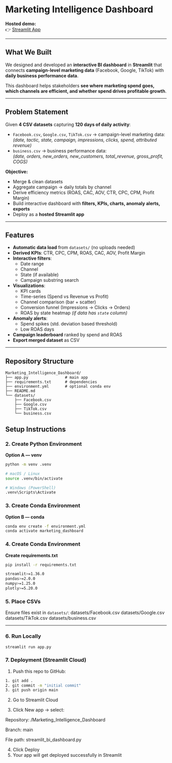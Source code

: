 # Marketing Intelligence Dashboard  

**Hosted demo:**  
👉 [Streamlit App](https://marketingintelligencedashboard-amkxye6f6mqkaum3mkd3ap.streamlit.app/)  

---

## What We Built  

We designed and developed an **interactive BI dashboard** in **Streamlit** that connects **campaign-level marketing data** (Facebook, Google, TikTok) with **daily business performance data**.  

This dashboard helps stakeholders **see where marketing spend goes, which channels are efficient, and whether spend drives profitable growth**.  

---

## Problem Statement  

Given **4 CSV datasets** capturing **120 days of daily activity**:  

- `Facebook.csv`, `Google.csv`, `TikTok.csv` → campaign-level marketing data:  
  *(date, tactic, state, campaign, impressions, clicks, spend, attributed revenue)*  
- `business.csv` → business performance data:  
  *(date, orders, new_orders, new_customers, total_revenue, gross_profit, COGS)*  

**Objective:**  
- Merge & clean datasets  
- Aggregate campaign → daily totals by channel  
- Derive efficiency metrics (ROAS, CAC, AOV, CTR, CPC, CPM, Profit Margin)  
- Build interactive dashboard with **filters, KPIs, charts, anomaly alerts, exports**  
- Deploy as a **hosted Streamlit app**  

---

## Features  

- **Automatic data load** from `datasets/` (no uploads needed)  
- **Derived KPIs**: CTR, CPC, CPM, ROAS, CAC, AOV, Profit Margin  
- **Interactive filters**:  
  - Date range  
  - Channel  
  - State (if available)  
  - Campaign substring search  
- **Visualizations**:  
  - KPI cards  
  - Time-series (Spend vs Revenue vs Profit)  
  - Channel comparison (bar + scatter)  
  - Conversion funnel (Impressions → Clicks → Orders)  
  - ROAS by state heatmap *(if data has `state` column)*  
- **Anomaly alerts**:  
  - Spend spikes (std. deviation based threshold)  
  - Low ROAS days  
- **Campaign leaderboard** ranked by spend and ROAS  
- **Export merged dataset** as CSV  

---

## Repository Structure

```plaintext
Marketing_Intelligence_Dashboard/
├── app.py                # main app
├── requirements.txt      # dependencies
├── environment.yml       # optional conda env
├── README.md
└── datasets/
    ├── Facebook.csv
    ├── Google.csv
    ├── TikTok.csv
    └── business.csv

```
##  Setup Instructions

### 2. Create Python Environment

**Option A — venv**
```bash
python -m venv .venv

# macOS / Linux
source .venv/bin/activate

# Windows (PowerShell)
.venv\Scripts\Activate
```
### 3. Create Conda Environment
**Option B — conda**
```bash
conda env create -f environment.yml
conda activate marketing_dashboard
```
### 4. Create Conda Environment
**Create requirements.txt**
```bash
pip install -r requirements.txt
```
```bash
streamlit>=1.36.0
pandas>=2.0.0
numpy>=1.25.0
plotly>=5.20.0
```

### 5. Place CSVs

Ensure files exist in `datasets/`:
datasets/Facebook.csv
datasets/Google.csv
datasets/TikTok.csv
datasets/business.csv

---

### 6. Run Locally

```bash
streamlit run app.py
```

### 7. Deployment (Streamlit Cloud)

1. Push this repo to GitHub:
```bash
1. git add .
2. git commit -m "initial commit"
3. git push origin main
```

2. Go to Streamlit Cloud

3. Click New app → select:

Repository: <your-username>/Marketing_Intelligence_Dashboard

Branch: main

File path: streamlit_bi_dashboard.py

4. Click Deploy
5. Your app will get deployed successfully in Streamlit
